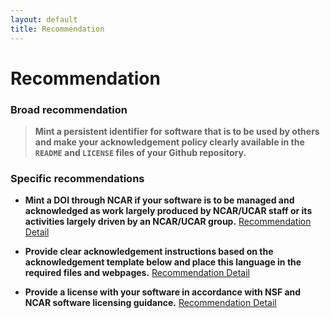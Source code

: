 ```yaml
---
layout: default
title: Recommendation
---
```


# Recommendation

### Broad recommendation

> **Mint a persistent identifier for software that is to be used by others and make your acknowledgement policy clearly available in the `README` and `LICENSE` files of your Github repository.**

### Specific recommendations

* **Mint a DOI through NCAR if your software is to be managed and acknowledged as work largely produced by NCAR/UCAR staff or its activities largely driven by an NCAR/UCAR group.** <a class="cta-link large white-on-color" href="/software-citation/pages/recommendation/mint-doi.html">Recommendation Detail</a>


* **Provide clear acknowledgement instructions based on the acknowledgement template below and place this language in the required files and webpages.**  <a class="cta-link large white-on-color" href="/software-citation/pages/recommendation/provide-citation.html" >Recommendation Detail</a>


* **Provide a license with your software in accordance with NSF and NCAR software licensing guidance.** <a class="cta-link large white-on-color" href="/software-citation/pages/recommendation/select-license.html" >Recommendation Detail</a>




